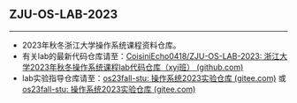 ## ZJU-OS-LAB-2023

------

- 2023年秋冬浙江大学操作系统课程资料仓库。
- 有关lab的最新代码仓库请至：[CoisiniEcho0418/ZJU-OS-LAB-2023: 浙江大学2023年秋冬操作系统课程lab代码仓库（xyj班） (github.com)](https://github.com/CoisiniEcho0418/ZJU-OS-LAB-2023)
- lab实验指导仓库请至：[os23fall-stu: 操作系统2023实验仓库 (gitee.com)](https://gitee.com/zju_xiayingjie/os23fall-stu)   或    [os23fall-stu: 操作系统2023实验仓库 (gitee.com)](https://gitee.com/zju_xiayingjie/os23fall-stu)

